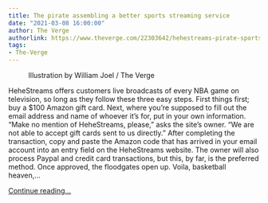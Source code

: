 ```yaml
---
title: The pirate assembling a better sports streaming service
date: "2021-03-08 16:00:00"
author: The Verge
authorlink: https://www.theverge.com/22303642/hehestreams-pirate-sports-streaming-service-nba-nfl-mlb-nhl
tags:
- The-Verge
---
```

<figure>
      <img alt="" src="https://cdn.vox-cdn.com/thumbor/zknLWcRdxQ5ctTcvKaUFqx0heqM=/0x0:2050x1367/1310x873/cdn.vox-cdn.com/uploads/chorus_image/image/68919405/VRG_ILLO_4427_001.0.jpg" />
        <figcaption>Illustration by William Joel / The Verge</figcaption>
    </figure>

  <p id="esBC7P">HeheStreams offers customers live broadcasts of every NBA game on television, so long as they follow these three easy steps. First things first; buy a $100 Amazon gift card. Next, where you’re supposed to fill out the email address and name of whoever it’s for, put in your own information. “Make no mention of HeheStreams, please,” asks the site’s owner. “We are not able to accept gift cards sent to us directly.” After completing the transaction, copy and paste the Amazon code that has arrived in your email account into an entry field on the HeheStreams website. The owner will also process Paypal and credit card transactions, but this, by far, is the preferred method. Once approved, the floodgates open up. Voila, basketball heaven,...</p>
  <p>
    <a href="https://www.theverge.com/22303642/hehestreams-pirate-sports-streaming-service-nba-nfl-mlb-nhl">Continue reading&hellip;</a>
  </p>